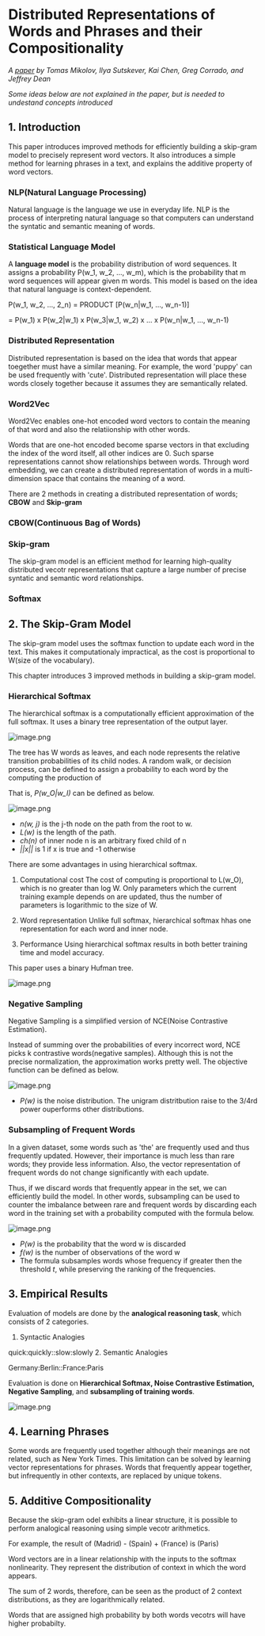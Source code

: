 # Distributed Representations of Words and Phrases and their Compositionality
*A [paper](https://papers.nips.cc/paper/5021-distributed-representations-of-words-and-phrases-and-their-compositionality.pdf) by Tomas Mikolov, Ilya Sutskever, Kai Chen, Greg Corrado, and Jeffrey Dean*

*Some ideas below are not explained in the paper, but is needed to undestand concepts introduced*

## 1. Introduction

This paper introduces improved methods for efficiently building a skip-gram model to precisely represent word vectors.
It also introduces a simple method for learning phrases in a text, and explains the additive property of word vectors.

### NLP(Natural Language Processing)
Natural language is the language we use in everyday life.
NLP is the process of interpreting natural language so that computers can understand the syntatic and semantic meaning of words.

### Statistical Language Model
A **language model** is the probability distribution of word sequences.
It assigns a probability P(w_1, w_2, ..., w_m), which is the probability that m word sequences will appear given m words.
This model is based on the idea that natural language is context-dependent.

P(w_1, w_2, ..., 2_n) = PRODUCT [P(w_n|w_1, ..., w_n-1)]

= P(w_1) x P(w_2|w_1) x P(w_3|w_1, w_2) x ... x P(w_n|w_1, ..., w_n-1)

### Distributed Representation
Distributed representation is based on the idea that words that appear toegether must have a similar meaning.
For example, the word 'puppy' can be used frequently with 'cute'.
Distributed representation will place these words closely together because it assumes they are semantically related.

### Word2Vec
Word2Vec enables one-hot encoded word vectors to contain the meaning of that word and also the relatiionship with other words.

Words that are one-hot encoded become sparse vectors in that excluding the index of the word itself, all other indices are 0.
Such sparse representations cannot show relationships between words.
Through word embedding, we can create a distributed representation of words in a multi-dimension space that contains the meaning of a word.

There are 2 methods in creating a distributed representation of words; **CBOW** and **Skip-gram**

### CBOW(Continuous Bag of Words)


### Skip-gram
The skip-gram model is an efficient method for learning high-quality distributed vecotr representations that capture a large number of precise syntatic and semantic word relationships.


### Softmax

## 2. The Skip-Gram Model
The skip-gram model uses the softmax function to update each word in the text.
This makes it computationaly impractical, as the cost is proportional to W(size of the vocabulary).

This chapter introduces 3 improved methods in building a skip-gram model.

### Hierarchical Softmax
The hierarchical softmax is a computationally efficient approximation of the full softmax.
It uses a binary tree representation of the output layer.

![image.png](https://raw.githubusercontent.com/alstjgg/alstjgg.github.io/master/Distributed%20Representations%20of%20Words%20and%20Phrases%20and%20their%20Compositionality/hierarchical%20softmax%20binary%20tree.PNG)

The tree has W words as leaves, and each node represents the relative transition probabilities of its child nodes.
A random walk, or decision process, can be defined to assign a probability to each word by the computing the production of 

That is, *P(w_O|w_I)* can be defined as below.

![image.png](https://raw.githubusercontent.com/alstjgg/alstjgg.github.io/master/Distributed%20Representations%20of%20Words%20and%20Phrases%20and%20their%20Compositionality/hierarchical%20softmax.PNG)

- *n(w, j)* is the j-th node on the path from the root to w.
- *L(w)* is the length of the path.
- *ch(n)* of inner node n is an arbitrary fixed child of n
- *||x||* is 1 if x is true and -1 otherwise

There are some advantages in using hierarchical softmax.

1. Computational cost
The cost of computing is proportional to L(w_O), which is no greater than log W.
Only parameters which the current training example depends on are updated, thus the number of parameters is logarithmic to the size of W.

2. Word representation
Unlike full softmax, hierarchical softmax hhas one representation for each word and inner node.

3. Performance
Using hierarchical softmax results in both better training time and model accuracy.

This paper uses a binary Hufman tree.

![image.png](http://building-babylon.net/wp-content/uploads/2017/07/Screen-Shot-2017-07-27-at-15.32.50.png)

### Negative Sampling
Negative Sampling is a simplified version of NCE(Noise Contrastive Estimation).

Instead of summing over the probabilities of every incorrect word, NCE picks k contrastive words(negative samples).
Although this is not the precise normalization, the approximation works pretty well.
The objective function can be defined as below.

![image.png](https://raw.githubusercontent.com/alstjgg/alstjgg.github.io/master/Distributed%20Representations%20of%20Words%20and%20Phrases%20and%20their%20Compositionality/negative%20sampling%20objective%20function.PNG)

- *P(w)* is the noise distribution. The unigram distritbution raise to the 3/4rd power ouperforms other distributions.

### Subsampling of Frequent Words
In a given dataset, some words such as 'the' are frequently used and thus frequently updated.
However, their importance is much less than rare words; they provide less information.
Also, the vector representation of frequent words do not change significantly with each update.

Thus, if we discard words that frequently appear in the set, we can efficiently build the model.
In other words, subsampling can be used to counter the imbalance between rare and frequent words by discarding each word in the training set with a probability computed with the formula below.

![image.png](https://raw.githubusercontent.com/alstjgg/alstjgg.github.io/master/Distributed%20Representations%20of%20Words%20and%20Phrases%20and%20their%20Compositionality/subsampling%20discarding%20formula.PNG)

- *P(w)* is the probability that the word w is discarded
- *f(w)* is the number of observations of the word w
- The formula subsamples words whose frequency if greater then the threshold *t*, while preserving the ranking of the frequencies.

## 3. Empirical Results
Evaluation of models are done by the **analogical reasoning task**, which consists of 2 categories.
1. Syntactic Analogies

quick:quickly::slow:slowly
2. Semantic Analogies

Germany:Berlin::France:Paris

Evaluation is done on **Hierarchical Softmax, Noise Contrastive Estimation, Negative Sampling**, and **subsampling of training words**.

![image.png](https://raw.githubusercontent.com/alstjgg/alstjgg.github.io/master/Distributed%20Representations%20of%20Words%20and%20Phrases%20and%20their%20Compositionality/result.PNG)

## 4. Learning Phrases
Some words are frequently used together although their meanings are not related, such as New York Times.
This limitation can be solved by learning vector representations for phrases.
Words that frequently appear together, but infrequently in other contexts, are replaced by unique tokens.

## 5. Additive Compositionality
Because the skip-gram odel exhibits a linear structure, it is possible to perform analogical reasoning using simple vecotr arithmetics.

For example, the result of (Madrid) - (Spain) + (France) is (Paris)

Word vectors are in a linear relationship with the inputs to the softmax nonlinearity.
They represent the distribution of context in which the word appears.

The sum of 2 words, therefore, can be seen as the product of 2 context distributions, as they are logarithmically related.

Words that are assigned high probability by both words vecotrs will have higher probabilty.




